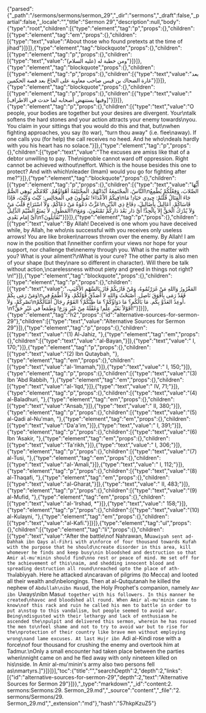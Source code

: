 {"parsed":{"_path":"/sermons/sermons/sermon_29","_dir":"sermons","_draft":false,"_partial":false,"_locale":"","title":"Sermon 29","description":null,"body":{"type":"root","children":[{"type":"element","tag":"p","props":{},"children":[{"type":"element","tag":"em","props":{},"children":[{"type":"text","value":"About those who found pretexts at the time of jihad"}]}]},{"type":"element","tag":"blockquote","props":{},"children":[{"type":"element","tag":"p","props":{},"children":[{"type":"text","value":"ومن خطبة له (عليه السلام)"}]}]},{"type":"element","tag":"blockquote","props":{},"children":[{"type":"element","tag":"p","props":{},"children":[{"type":"text","value":"بعد غارة الضحاك بن قيس صاحب معاوية على الحاجّ بعد قصة الحكمين"}]}]},{"type":"element","tag":"blockquote","props":{},"children":[{"type":"element","tag":"p","props":{},"children":[{"type":"text","value":"[وفيها يستنهض أصحابه لما حدث في الاطراف]"}]}]},{"type":"element","tag":"p","props":{},"children":[{"type":"text","value":"O people, your bodies are together but your desires are divergent. Your\ntalk softens the hard stones and your action attracts your enemy towards\nyou. You claim in your sittings that you would do this and that, but\nwhen fighting approaches, you say (to war), \"turn thou away\" (i.e. flee\naway). If one calls you (for help) the call receives no heed. And he who\ndeals hardly with you his heart has no solace."}]},{"type":"element","tag":"p","props":{},"children":[{"type":"text","value":"The excuses are amiss like that of a debtor unwilling to pay. The\nignoble cannot ward off oppression. Right cannot be achieved without\neffort. Which is the house besides this one to protect? And with which\nleader (Imam) would you go for fighting after me?"}]},{"type":"element","tag":"blockquote","props":{},"children":[{"type":"element","tag":"p","props":{},"children":[{"type":"text","value":"أَيُّهَا النَّاسُ، الْمجْتَمِعَةُ أبْدَانُهُمْ، الُمخْتَلِفَةُ أهْوَاؤُهُمْ، كَلامُكُم يُوهِي الصُّمَّ\nالصِّلابَ، وَفِعْلُكُمْ يُطْمِعُ فِيكُمُ الاْعْدَاءَ! تَقُولُونَ فِي الَمجَالِسِ: كَيْتَ وَكَيْتَ، فَإذَا\nجَاءَ الْقِتَالُ قُلْتُمْ: حِيدِي حَيَادِ! مَا عَزَّتْ دَعْوَةُ مَنْ دَعَاكُمْ، وَلاَ اسْتَرَاحَ قَلْبُ مَنْ\nقَاسَاكُمْ، أَعَالِيلُ بِأَضَالِيلَ، دِفَاعَ ذِي الدَّيْنِ المَطُولِ، لاَ يَمنَعُ الضَّيْمَ الذَّلِيلُ!\nوَلاَ يُدْرَكُ الْحَقُّ إِلاَ بِالْجِدِّ! أَيَّ دَار بَعْدَ دَارِكُمْ تَمْنَعُونَ، وَمَعَ أَىِّ إِمَام بَعْدِي\nتُقَاتِلُونَ؟"}]}]},{"type":"element","tag":"p","props":{},"children":[{"type":"text","value":"By Allah! Deceived is one whom you have deceived while, by Allah, he who\nis successful with you receives only useless arrows! You are like broken\narrows thrown over the enemy. By Allah! I am now in the position that I\nneither confirm your views nor hope for your support, nor challenge the\nenemy through you. What is the matter with you? What is your ailment?\nWhat is your cure? The other party is also men of your shape (but they\nare so different in character). Will there be talk without action,\ncarelessness without piety and greed in things not right?\n!"}]},{"type":"element","tag":"blockquote","props":{},"children":[{"type":"element","tag":"p","props":{},"children":[{"type":"text","value":"المَغْرُورُ وَاللهِ مَنْ غَرَرْتُمُوهُ، وَمْنْ فَازَبِكُمْ فَازَ بَالسَّهْمِ الاْخْيَبِ، وَمَنْ رَمَى بِكُمْ\nفَقَدْ رَمَى بِأَفْوَقَ نَاصِل. أَصْبَحْتُ وَاللهِ لا أُصَدِّقُ قَوْلَكُمْ، وَلاَ أَطْمَعُ فِي نَصْرِكُمْ، وَلاَ\nأُوعِدُ العَدُوَّ بِكُم. مَا بَالُكُم؟ مَا دَوَاؤُكُمْ؟ مَا طِبُّكُمْ؟ القَوْمُ رِجَالٌ أَمْثَالُكُمْ،\nأَقَوْلاً بَغَيْرِ عِلْم! وَغَفْلَةً مِنْ غَيْرِ وَرَع! وَطَمَعاً في غَيْرِ حَقٍّ؟!"}]}]},{"type":"element","tag":"h2","props":{"id":"alternative-sources-for-sermon-29"},"children":[{"type":"text","value":"Alternative Sources for Sermon 29"}]},{"type":"element","tag":"p","props":{},"children":[{"type":"text","value":"(1) Al-Jahiz, "},{"type":"element","tag":"em","props":{},"children":[{"type":"text","value":"al-Bayan,"}]},{"type":"text","value":" I, 170;"}]},{"type":"element","tag":"p","props":{},"children":[{"type":"text","value":"(2) Ibn Qutaybah, "},{"type":"element","tag":"em","props":{},"children":[{"type":"text","value":"al-'Imamah,"}]},{"type":"text","value":" I, 150;"}]},{"type":"element","tag":"p","props":{},"children":[{"type":"text","value":"(3) Ibn 'Abd Rabbih, "},{"type":"element","tag":"em","props":{},"children":[{"type":"text","value":"al-'Iqd,"}]},{"type":"text","value":" IV, 71;"}]},{"type":"element","tag":"p","props":{},"children":[{"type":"text","value":"(4) al-Baladhuri, "},{"type":"element","tag":"em","props":{},"children":[{"type":"text","value":"Ansab,"}]},{"type":"text","value":" II, 380;"}]},{"type":"element","tag":"p","props":{},"children":[{"type":"text","value":"(5) al-Qadi al-Nu'man, "},{"type":"element","tag":"em","props":{},"children":[{"type":"text","value":"Da'a'im,"}]},{"type":"text","value":" I, 391;"}]},{"type":"element","tag":"p","props":{},"children":[{"type":"text","value":"(6) Ibn 'Asakir, "},{"type":"element","tag":"em","props":{},"children":[{"type":"text","value":"Ta'rikh,"}]},{"type":"text","value":" I, 306;"}]},{"type":"element","tag":"p","props":{},"children":[{"type":"text","value":"(7) al-Tusi, "},{"type":"element","tag":"em","props":{},"children":[{"type":"text","value":"al-'Amali,"}]},{"type":"text","value":" I, 112;"}]},{"type":"element","tag":"p","props":{},"children":[{"type":"text","value":"(8) al-Thaqafi, "},{"type":"element","tag":"em","props":{},"children":[{"type":"text","value":"al-Gharat,"}]},{"type":"text","value":" II, 483;"}]},{"type":"element","tag":"p","props":{},"children":[{"type":"text","value":"(9) al-Mufid, "},{"type":"element","tag":"em","props":{},"children":[{"type":"text","value":"al-'Irshad, *"}]},{"type":"text","value":" 158;"}]},{"type":"element","tag":"p","props":{},"children":[{"type":"text","value":"(10) al-Kulayni, "},{"type":"element","tag":"em","props":{},"children":[{"type":"text","value":"al-Kafi."}]}]},{"type":"element","tag":"ul","props":{},"children":[{"type":"element","tag":"li","props":{},"children":[{"type":"text","value":"After the battle\nof Nahrawan, Mu`awiyah sent ad-Dahhak ibn Qays al-Fihri with a\nforce of four thousand towards Kufah with the purpose that he should\ncreate disorder in this area, kill whomever he finds and keep busy\nin bloodshed and destruction so that Amir al-mu'minin should find\nno rest or peace of mind. He set off for the achievement of this\naim, and shedding innocent blood and spreading destruction all round\nreached upto the place of ath-Tha`labiyyah. Here he attacked a\ncaravan of pilgrims (to Mecca) and looted all their wealth and\nbelongings. Then at al-Qutqutanah he killed the nephew of `Abdullah\nibn Mas`ud, the Holy Prophet's companion, namely `Amr ibn `Uways\nibn Mas`ud together with his followers. In this manner he created\nhavoc and bloodshed all round. When Amir al-mu'minin came to know\nof this rack and ruin he called his men to battle in order to put a\nstop to this vandalism, but people seemed to avoid war. Being\ndisgusted with their lethargy and lack of enthusiasm he ascended the\npulpit and delivered this sermon, wherein he has roused the men to\nfeel shame and not to try to avoid war but to rise for the\nprotection of their country like brave men without employing wrong\nand lame excuses. At last Hujr ibn `Adi al-Kindi rose with a force\nof four thousand for crushing the enemy and overtook him at Tadmur.\nOnly a small encounter had taken place between the parties when\nnight came on and he fled away with only nineteen killed on his\nside. In Amir al-mu'minin's army also two persons fell as\nmartyrs.]"}]}]}],"toc":{"title":"","searchDepth":2,"depth":2,"links":[{"id":"alternative-sources-for-sermon-29","depth":2,"text":"Alternative Sources for Sermon 29"}]}},"_type":"markdown","_id":"content:2. sermons:Sermons:29. Sermon_29.md","_source":"content","_file":"2. sermons/Sermons/29. Sermon_29.md","_extension":"md"},"hash":"57hkpKzuZ5"}